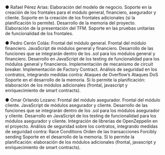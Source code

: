 ●	Rafael Pérez Arias:
  Elaboración del modelo de negocio.
  Soporte en la creación de los frontales para el módulo general, financiero, asegurador y cliente.
  Soporte en la creación de los frontales adicionales (si la planificación lo permite).
  Desarrollo de la memoria del proyecto.
  Elaboración de la presentación del TFM.
  Soporte en las pruebas unitarias de funcionalidad de los frontales.

●	Pedro Cerón Colás:
  Frontal del módulo general.
  Frontal del módulo financiero.
  JavaScript de módulos general y financiero.
  Desarrollo de las funciones que se integrarán dentro de los .sol para los módulos general y financiero.
  Desarrollo en JavaScript de los testing de funcionalidad para los módulos general y financieros.
  Implementación de mecanismo de circuit breaker.
  Implementación de Factory Contract.
  Análisis de seguridad en los contratos, integrando medidas contra:
    Ataques de Overflow’s
    Ataques DoS
    Soporte en el desarrollo de la memoria.
    Si lo permite la planificación: elaboración de los módulos adicionales (frontal, javascript y enriquecimiento de smart contracts).

●	Omar Orlando Lozano: 
  Frontal del módulo asegurador.
  Frontal del módulo cliente.
  JavaScript de módulos asegurador y cliente.
  Desarrollo de las funciones que se integrarán dentro de los .sol para los módulos asegurador y cliente.
  Desarrollo en JavaScript de los testing de funcionalidad para los módulos asegurador y cliente.
  Integración de librerías de OpenZeppelin en el proyecto.
  Análisis de seguridad  sobre los contratos, integrando medidas de seguridad contra:
    Race Conditions
    Orden de las transacciones
    Forcibly sending 
  Soporte en el desarrollo de la memoria.
  Si lo permite la planificación: elaboración de los módulos adicionales (frontal, javascript y enriquecimiento de smart contracts).
